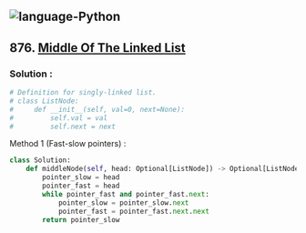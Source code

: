 ![language-Python](https://img.shields.io/badge/%20-Python-ffd43b?style=for-the-badge&logo=PYTHON)
---

## 876. [Middle Of The Linked List](https://leetcode.com/problems/middle-of-the-linked-list)

### Solution :

```python
# Definition for singly-linked list.
# class ListNode:
#     def __init__(self, val=0, next=None):
#         self.val = val
#         self.next = next
```

Method 1 (Fast-slow pointers) :
```python
class Solution:
    def middleNode(self, head: Optional[ListNode]) -> Optional[ListNode]:
        pointer_slow = head
        pointer_fast = head
        while pointer_fast and pointer_fast.next:
            pointer_slow = pointer_slow.next
            pointer_fast = pointer_fast.next.next
        return pointer_slow
```
